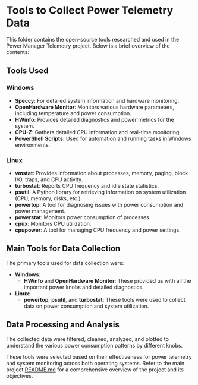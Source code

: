 # Tools to Collect Power Telemetry Data

This folder contains the open-source tools researched and used in the Power Manager Telemetry project. Below is a brief overview of the contents:

## Tools Used
### Windows
- **Speccy**: For detailed system information and hardware monitoring.
- **OpenHardware Monitor**: Monitors various hardware parameters, including temperature and power consumption.
- **HWinfo**: Provides detailed diagnostics and power metrics for the system.
- **CPU-Z**: Gathers detailed CPU information and real-time monitoring.
- **PowerShell Scripts**: Used for automation and running tasks in Windows environments.

### Linux
- **vmstat**: Provides information about processes, memory, paging, block I/O, traps, and CPU activity.
- **turbostat**: Reports CPU frequency and idle state statistics.
- **psutil**: A Python library for retrieving information on system utilization (CPU, memory, disks, etc.).
- **powertop**: A tool for diagnosing issues with power consumption and power management.
- **powerstat**: Monitors power consumption of processes.
- **cpux**: Monitors CPU utilization.
- **cpupower**: A tool for managing CPU frequency and power settings.

## Main Tools for Data Collection
The primary tools used for data collection were:
- **Windows**: 
  - **HWinfo** and **OpenHardware Monitor**: These provided us with all the important power knobs and detailed diagnostics.
- **Linux**:
  - **powertop**, **psutil**, and **turbostat**: These tools were used to collect data on power consumption and system utilization.

## Data Processing and Analysis
The collected data were filtered, cleaned, analyzed, and plotted to understand the various power consumption patterns by different knobs.

These tools were selected based on their effectiveness for power telemetry and system monitoring across both operating systems. Refer to the main project [README.md](../README.md) for a comprehensive overview of the project and its objectives.
